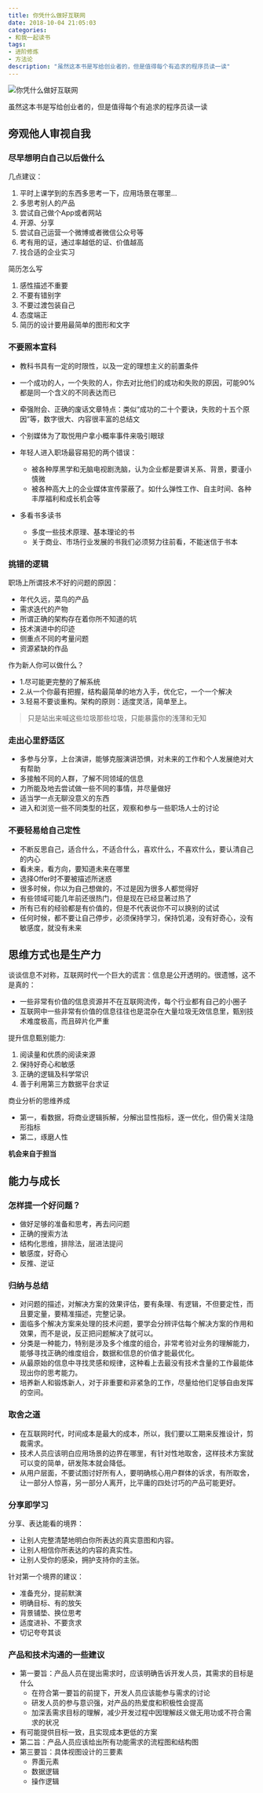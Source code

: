 ```yaml
---
title: 你凭什么做好互联网
date: 2018-10-04 21:05:03
categories:
- 和我一起读书
tags:
- 进阶修炼
- 方法论
description: "虽然这本书是写给创业者的，但是值得每个有追求的程序员读一读"
---
```

![你凭什么做好互联网](https://i.loli.net/2019/08/01/5d42865f91d4281096.jpeg)

虽然这本书是写给创业者的，但是值得每个有追求的程序员读一读

## 旁观他人审视自我
### 尽早想明白自己以后做什么
几点建议：
1. 平时上课学到的东西多思考一下，应用场景在哪里...
2. 多思考别人的产品
3. 尝试自己做个App或者网站
4. 开源、分享
5. 尝试自己运营一个微博或者微信公众号等
6. 考有用的证，通过率越低的证、价值越高
7. 找合适的企业实习

简历怎么写

1. 感性描述不重要
2. 不要有错别字
3. 不要过渡包装自己
4. 态度端正
5. 简历的设计要用最简单的图形和文字

### 不要照本宣科

- 教科书具有一定的时限性，以及一定的理想主义的前置条件
- 一个成功的人，一个失败的人，你去对比他们的成功和失败的原因，可能90%都是同一个含义的不同表达而已
- 牵强附会、正确的废话文章特点：类似“成功的二十个要诀，失败的十五个原因”等，数字很大、内容很丰富的总结文
- 个别媒体为了取悦用户拿小概率事件来吸引眼球
- 年轻人进入职场最容易犯的两个错误：
    - 被各种厚黑学和无脑电视剧洗脑，认为企业都是要讲关系、背景，要谨小慎微
    - 被各种高大上的企业媒体宣传蒙蔽了。如什么弹性工作、自主时间、各种丰厚福利和成长机会等

- 多看书多读书
    - 多度一些技术原理、基本理论的书
    - 关于商业、市场行业发展的书我们必须努力往前看，不能迷信于书本

### 挑错的逻辑

职场上所谓技术不好的问题的原因：
- 年代久远，菜鸟的产品
- 需求迭代的产物
- 所谓正确的架构存在着你所不知道的坑
- 技术演进中的印迹
- 侧重点不同的考量问题
- 资源紧缺的作品

作为新人你可以做什么？
- 1.尽可能更完整的了解系统
- 2.从一个你最有把握，结构最简单的地方入手，优化它，一个一个解决
- 3.轻易不要谈重构。架构的原则：适度灵活，简单至上。

> 只是站出来喊这些垃圾那些垃圾，只能暴露你的浅薄和无知

### 走出心里舒适区
- 多参与分享，上台演讲，能够克服演讲恐惧，对未来的工作和个人发展绝对大有帮助
- 多接触不同的人群，了解不同领域的信息
- 力所能及地去尝试做一些不同的事情，并尽量做好
- 适当学一点无聊没意义的东西
- 进入和浏览一些不同类型的社区，观察和参与一些职场人士的讨论

### 不要轻易给自己定性
- 不断反思自己，适合什么，不适合什么，喜欢什么，不喜欢什么，要认清自己的内心
- 看未来，看方向，要知道未来在哪里
- 选择Offer时不要被描述所迷惑
- 很多时候，你以为自己想做的，不过是因为很多人都觉得好
- 有些领域可能几年前还很热门，但是现在已经显著过热了
- 所有已有的经验都是有价值的，但是不代表说你不可以换别的试试
- 任何时候，都不要让自己停步，必须保持学习，保持饥渴，没有好奇心，没有敏感度，就没有未来

## 思维方式也是生产力

谈谈信息不对称，互联网时代一个巨大的谎言：信息是公开透明的。很遗憾，这不是真的：
- 一些非常有价值的信息资源并不在互联网流传，每个行业都有自己的小圈子
- 互联网中一些非常有价值的信息往往也是混杂在大量垃圾无效信息里，甄别技术难度极高，而且碎片化严重

提升信息甄别能力:
1. 阅读量和优质的阅读来源
2. 保持好奇心和敏感
3. 正确的逻辑及科学常识
4. 善于利用第三方数据平台求证

商业分析的思维养成
- 第一，看数据，将商业逻辑拆解，分解出显性指标，逐一优化，但仍需关注隐形指标
- 第二，琢磨人性

**机会来自于担当**

## 能力与成长
### 怎样提一个好问题？
- 做好足够的准备和思考，再去问问题
- 正确的搜索方法
- 结构化思维，排除法，层进法提问
- 敏感度，好奇心
- 反推、逆证

### 归纳与总结
- 对问题的描述，对解决方案的效果评估，要有条理、有逻辑，不但要定性，而且要定量，要精准描述，完整记录。
- 面临多个解决方案来处理的技术问题，要学会分辨评估每个解决方案的作用和效果，而不是说，反正把问题解决了就可以。
- 分类是一种能力，特别是涉及多个维度的组合，非常考验对业务的理解能力，能够寻找正确的维度组合，数据和信息的价值才能最优化。
- 从最原始的信息中寻找灵感和规律，这种看上去最没有技术含量的工作最能体现出你的思考能力。
- 培养新人和锻炼新人，对于非重要和非紧急的工作，尽量给他们足够自由发挥的空间。

### 取舍之道
- 在互联网时代，时间成本是最大的成本，所以，我们要以工期来反推设计，剪裁需求。
- 技术人员应该明白应用场景的边界在哪里，有针对性地取舍，这样技术方案就可以变的简单，研发陈本就会降低。
- 从用户层面，不要试图讨好所有人，要明确核心用户群体的诉求，有所取舍，让一部分人惊喜，另一部分人离开，比平庸的四处讨巧的产品可能更好。

### 分享即学习
分享、表达能看的境界：
- 让别人完整清楚地明白你所表达的真实意图和内容。
- 让别人相信你所表达的内容的真实性。
- 让别人受你的感染，拥护支持你的主张。

针对第一个境界的建议：
- 准备充分，提前默演
- 明确目标、有的放矢
- 背景铺垫、换位思考
- 适度进补、不要贪求
- 切记夸夸其谈

### 产品和技术沟通的一些建议

- 第一要旨：产品人员在提出需求时，应该明确告诉开发人员，其需求的目标是什么
    - 在符合第一要旨的前提下，开发人员应该能参与需求的讨论
    - 研发人员的参与意识强，对产品的热爱度和积极性会提高
    - 加深丢需求目标的理解，减少开发过程中因理解歧义做无用功或不符合需求的状况
- 有可能提供目标一致，且实现成本更低的方案
- 第二旨：产品人员应该给出所有功能需求的流程图和结构图
- 第三要旨：具体视图设计的三要素
    - 界面元素
    - 数据逻辑
    - 操作逻辑